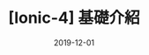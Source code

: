 ---
date: 2019-12-01
title: "[Ionic-4] 基礎介紹"
description: 看文件看了好久，查資料查了很久，總算有點心得 ！
permalink: /:year/:month/:day/ionic-4/basic-introduce.html
categories:
- Ionic-4
tags:
- Ionic-4
---